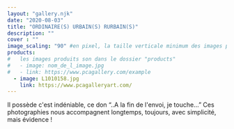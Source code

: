 ```yaml
---
layout: "gallery.njk"
date: "2020-08-03"
title: "ORDINAIRE(S) URBAIN(S) RURBAIN(S)"
description: ""
cover : ""
image_scaling: "90" #en pixel, la taille verticale minimum des images presentes dans la gallery
products:
#   les images produits son dans le dossier "products"
#   - image: nom_de_l_image.jpg
#   - link: https://www.pcagallery.com/example
  - image: L1010158.jpg
    link: https://www.pcagalleryart.com/
---
```


Il possède c'est indéniable, ce don “..A la fin de l'envoi, je touche...”
Ces photographies nous accompagnent longtemps, toujours, avec simplicité, mais évidence !

